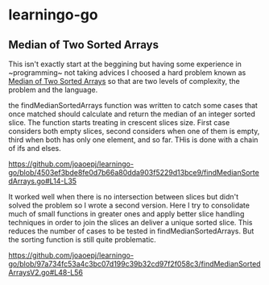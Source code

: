 # learningo-go
 
## Median of Two Sorted Arrays 
This isn't exactly start at the beggining but having some experience in ~programming~ not taking advices I choosed a hard problem known as [Median of Two Sorted Arrays](https://leetcode.com/problems/median-of-two-sorted-arrays/) so that are two levels of complexity, the problem and the language.
 
the findMedianSortedArrays function was written to catch some cases that once matched should calculate and return the median of an integer sorted slice. The function starts treating in crescent slices size. First case considers both empty slices, second considers when one of them is empty, third when both has only one element, and so far. THis is done with a chain of ifs and elses.

https://github.com/joaoepj/learningo-go/blob/4503ef3bde8fe0d7b66a80dda903f5229d13bce9/findMedianSortedArrays.go#L14-L35

It worked well when there is no intersection between slices but didn't solved the problem so I wrote a second version. Here I try to consolidate much of small functions in greater ones and apply better slice handling techniques in order to join the slices an deliver a unique sorted slice. This reduces the number of cases to be tested in findMedianSortedArrays. But the sorting function is still quite problematic.

https://github.com/joaoepj/learningo-go/blob/97a734fc53a4c3bc07d199c39b32cd97f2f058c3/findMedianSortedArraysV2.go#L48-L56
